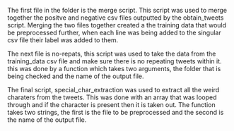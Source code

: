  The first file in the folder is the merge script. This script was used to merge together the positve and negative csv files outputted by the obtain_tweets script. Merging the two files together created a the training data that would be preprocessed further, when each line was being added to the singular csv file their label was added to them.

The next file is no-repats, this script was used to take the data from the training_data csv file and make sure there is no repeating tweets within it. this was done by a function which takes two arguments, the folder that is being checked and the name of the output file.

The final script, special_char_extraction was used to extract all the weird charaters from the tweets. This was done with an array that was looped through and if the character is present then it is taken out. The function takes two strings, the first is the file to be preprocessed and the second is the name of the output file.